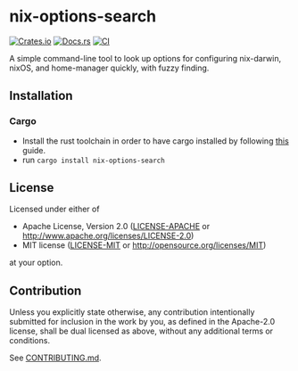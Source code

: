 # nix-options-search

[![Crates.io](https://img.shields.io/crates/v/nix-options-search.svg)](https://crates.io/crates/nix-options-search)
[![Docs.rs](https://docs.rs/nix-options-search/badge.svg)](https://docs.rs/nix-options-search)
[![CI](https://github.com/madsbv/nix-options-search/workflows/CI/badge.svg)](https://github.com/madsbv/nix-options-search/actions)

A simple command-line tool to look up options for configuring nix-darwin, nixOS, and home-manager quickly, with fuzzy finding.

## Installation

### Cargo

* Install the rust toolchain in order to have cargo installed by following
  [this](https://www.rust-lang.org/tools/install) guide.
* run `cargo install nix-options-search`

## License

Licensed under either of

 * Apache License, Version 2.0
   ([LICENSE-APACHE](LICENSE-APACHE) or http://www.apache.org/licenses/LICENSE-2.0)
 * MIT license
   ([LICENSE-MIT](LICENSE-MIT) or http://opensource.org/licenses/MIT)

at your option.

## Contribution

Unless you explicitly state otherwise, any contribution intentionally submitted
for inclusion in the work by you, as defined in the Apache-2.0 license, shall be
dual licensed as above, without any additional terms or conditions.

See [CONTRIBUTING.md](CONTRIBUTING.md).
